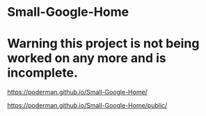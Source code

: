 # Small-Google-Home

<h1>Warning this project is not being worked on any more and is incomplete.</h1>

https://poderman.github.io/Small-Google-Home/

https://poderman.github.io/Small-Google-Home/public/




